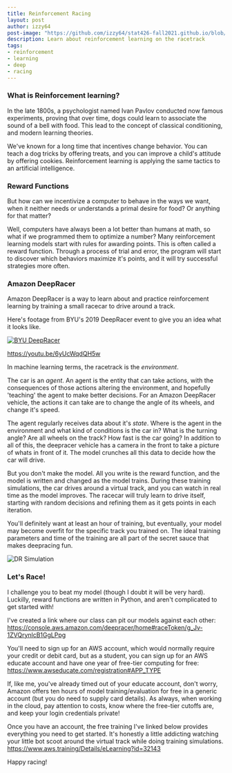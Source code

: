 ```yaml
---
title: Reinforcement Racing
layout: post
author: izzy64
post-image: "https://github.com/izzy64/stat426-fall2021.github.io/blob/79069163427dc774ff39efaa3a24ee217359349a/assets/images/deepracer.jpeg"
description: Learn about reinforcement learning on the racetrack
tags:
- reinforcement
- learning
- deep
- racing
---
```


### What is Reinforcement learning?

In the late 1800s, a psychologist named Ivan Pavlov conducted now famous experiments, proving that over time, dogs could learn to associate the sound of a bell with food. This lead to the concept of classical conditioning, and modern learning theories.

We've known for a long time that incentives change behavior. You can teach a dog tricks by offering treats, and you can improve a child's attitude by offering cookies. Reinforcement learning is applying the same tactics to an artificial intelligence. 

### Reward Functions

But how can we incentivize a computer to behave in the ways we want, when it neither needs or understands a primal desire for food? Or anything for that matter? 

Well, computers have always been a lot better than humans at math, so what if we programmed them to optimize a number? Many reinforcement learning models start with rules for awarding points. This is often called a reward function. Through a process of trial and error, the program will start to discover which behaviors maximize it's points, and it will try successful strategies more often. 

### Amazon DeepRacer

Amazon DeepRacer is a way to learn about and practice reinforcement learning by training a small racecar to drive around a track.  

Here's footage from BYU's 2019 DeepRacer event to give you an idea what it looks like.

[![BYU DeepRacer](https://img.youtube.com/vi/6yUcWqdQH5w/0.jpg)](https://youtu.be/6yUcWqdQH5w)

https://youtu.be/6yUcWqdQH5w

In machine learning terms, the racetrack is the *environment*. 

The car is an *agent*. An agent is the entity that can take actions, with the consequences of those actions altering the environment, and hopefully 'teaching' the agent to make better decisions. For an Amazon DeepRacer vehicle, the actions it can take are to change the angle of its wheels, and change it's speed. 

The agent regularly receives data about it's *state*. Where is the agent in the environment and what kind of conditions is the car in? What is the turning angle? Are all wheels on the track? How fast is the car going? In addition to all of this, the deepracer vehicle has a camera in the front to take a picture of whats in front of it. The model crunches all this data to decide how the car will drive. 

But you don't make the model. All you write is the reward function, and the model is written and changed as the model trains. During these training simulations, the car drives around a virtual track, and you can watch in real time as the model improves. The racecar will truly learn to drive itself, starting with random decisions and refining them as it gets points in each iteration. 

You'll definitely want at least an hour of training, but eventually, your model may become overfit for the specific track you trained on. The ideal training parameters and time of the training are all part of the secret sauce that makes deepracing fun.

![DR Simulation](https://github.com/izzy64/stat426-fall2021.github.io/blob/79069163427dc774ff39efaa3a24ee217359349a/assets/images/DRsimulation.png)

### Let's Race!

I challenge you to beat my model (though I doubt it will be very hard). Luckilly, reward functions are written in Python, and aren't complicated to get started with! 

I've created a link where our class can pit our models against each other:
https://console.aws.amazon.com/deepracer/home#raceToken/g_Jv-1ZVQrynlcB1GgLPpg

You'll need to sign up for an AWS account, which would normally require your credit or debit card, but as a student, you can sign up for an AWS educate account and have one year of free-tier computing for free:
https://www.awseducate.com/registration#APP_TYPE

If, like me, you've already timed out of your educate account, don't worry, Amazon offers ten hours of model training/evaluation for free in a generic account (but you do need to supply card details). As always, when working in the cloud, pay attention to costs, know where the free-tier cutoffs are, and keep your login credentials private!

Once you have an account, the free training I've linked below provides everything you need to get started. It's honestly a little addicting watching your little bot scoot around the virtual track while doing training simulations.
https://www.aws.training/Details/eLearning?id=32143

Happy racing!
